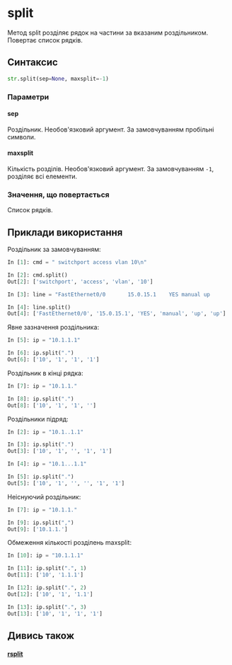 # split

Метод split розділяє рядок на частини за вказаним роздільником. Повертає список рядків.

## Синтаксис

```python
str.split(sep=None, maxsplit=-1)
```

### Параметри

#### sep

Роздільник. Необов'язковий аргумент. За замовчуванням пробільні символи.

#### maxsplit

Кількість розділів. Необов'язковий аргумент. За замовчуванням `-1`, розділяє всі елементи.

### Значення, що повертається

Список рядків.

## Приклади використання

Роздільник за замовчуванням:

```python
In [1]: cmd = " switchport access vlan 10\n"

In [2]: cmd.split()
Out[2]: ['switchport', 'access', 'vlan', '10']

In [3]: line = "FastEthernet0/0       15.0.15.1    YES manual up         up"

In [4]: line.split()
Out[4]: ['FastEthernet0/0', '15.0.15.1', 'YES', 'manual', 'up', 'up']
```

Явне зазначення роздільника:

```python
In [5]: ip = "10.1.1.1"

In [6]: ip.split(".")
Out[6]: ['10', '1', '1', '1']
```

Роздільник в кінці рядка:

```python
In [7]: ip = "10.1.1."

In [8]: ip.split(".")
Out[8]: ['10', '1', '1', '']
```

Роздільники підряд:

```python
In [2]: ip = "10.1..1.1"

In [3]: ip.split(".")
Out[3]: ['10', '1', '', '1', '1']

In [4]: ip = "10.1...1.1"

In [5]: ip.split(".")
Out[5]: ['10', '1', '', '', '1', '1']
```

Неіснуючий роздільник:

```python
In [7]: ip = "10.1.1."

In [9]: ip.split(",")
Out[9]: ['10.1.1.']
```

Обмеження кількості розділень maxsplit:

```python
In [10]: ip = "10.1.1.1"

In [11]: ip.split(".", 1)
Out[11]: ['10', '1.1.1']

In [12]: ip.split(".", 2)
Out[12]: ['10', '1', '1.1']

In [13]: ip.split(".", 3)
Out[13]: ['10', '1', '1', '1']
```

## Дивись також

#### [rsplit](/reference/string/methods/rsplit/)
